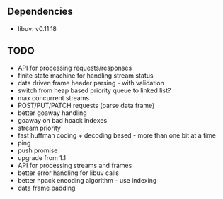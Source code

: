 ## Dependencies

* libuv: v0.11.18

## TODO

* API for processing requests/responses
* finite state machine for handling stream status
* data driven frame header parsing - with validation
* switch from heap based priority queue to linked list?
* max concurrent streams
* POST/PUT/PATCH requests (parse data frame)
* better goaway handling
* goaway on bad hpack indexes
* stream priority
* fast huffman coding + decoding based - more than one bit at a time
* ping
* push promise
* upgrade from 1.1
* API for processing streams and frames
* better error handling for libuv calls
* better hpack encoding algorithm - use indexing
* data frame padding
